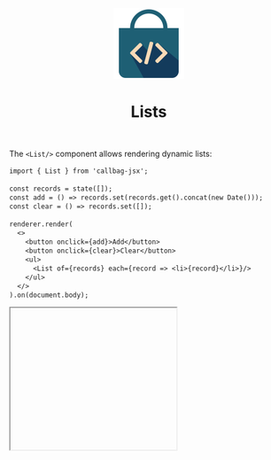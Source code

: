 <div align="center">
  <img src="/docs/assets/callbag-jsx.svg" width="128px"/>
  <h1>Lists</h1>
</div>

<br>

The `<List/>` component allows rendering dynamic lists:

```tsx
import { List } from 'callbag-jsx';

const records = state([]);
const add = () => records.set(records.get().concat(new Date()));
const clear = () => records.set([]);

renderer.render(
  <>
    <button onclick={add}>Add</button>
    <button onclick={clear}>Clear</button>
    <ul>
      <List of={records} each={record => <li>{record}</li>}/>
    </ul>
  </>
).on(document.body);
```

<iframe height="256" deferred-src="https://callbag-jsx-demo-list.stackblitz.io/" />

> :Buttons
> > :Button label=Playground, url=https://stackblitz.com/edit/callbag-jsx-demo-list

<br>

👉 `<List/>` provides a state object (a sub-state) to the `each()` parameter, representing
the value of a specific index of given list.
You can track/render properties of each value using `.sub()` method:

```tsx
const todos = state([{title: 'Do this'}, {title: 'Do that'}]);
const next = state('');

const add = () => {
  todos.set(todos.get().concat([{title: next.get()}]));
  next.set('');
};

renderer.render(
  <>
    <h1>Todos</h1>
    <ol>
      <List of={todos} each={todo => <li>{todo.sub('title')}</li>}/>
    </ol>
    <input type='text' _state={next} placeholder='What should be done?'/>
    <button onclick={add}>Add</button>
  </>
).on(document.body);
```

<iframe height="256" deferred-src="https://callbag-jsx-todolist.stackblitz.io/" />

> :Buttons
> > :Button label=Playground, url=https://stackblitz.com/edit/callbag-jsx-todolist

<br>

👉 You can also use `.get()` method on the state passed to `each()` parameter
to get a snapshot value. This can be useful for example for handling clicks on items of the list:

```tsx
const records = state([]);
const add = () => records.set(records.get().concat(new Date()));
const clear = () => records.set([]);
/*!*/const remove = date => records.set(records.get().filter(d => d !== date));

renderer.render(
  <>
    <button onclick={add}>Add</button>
    <button onclick={clear}>Clear</button>

    <br/>

    <small>
      Click on each record to remove it.
    </small>
    <ul>
      <List of={records} each={record =>
/*!*/        <li onclick={() => remove(record.get())}>
/*!*/          {record}
/*!*/        </li>}/>
    </ul>
  </>
).on(document.body);
```

<iframe height="256" deferred-src="https://callbag-jsx-demo-list-2.stackblitz.io/" />

> :Buttons
> > :Button label=Playground, url=https://stackblitz.com/edit/callbag-jsx-demo-list-2

<br>

---

<br>

## Indexes

The index of the element being rendered is also passed to `each()` parameter
as a second argument:

```tsx
const records = state([]);
const add = () => records.set(records.get().concat(new Date()));
const clear = () => records.set([]);
const remove = (date) => records.set(records.get().filter(d => d !== date));

renderer.render(
  <>
    <button onclick={add}>Add</button>
    <button onclick={clear}>Clear</button>

    <br/>

    <small>
      Click on each record to remove it.
    </small>

/*!*/    <List of={records} each={(record, index) =>
/*!*/      <div onclick={() => remove(record.get())} class={{odd: index % 2}}>
/*!*/        {index + 1} - {record}
/*!*/      </div>}
/*!*/    />
  </>
).on(document.body);
```

<iframe height="256" deferred-src="https://callbag-jsx-demo-list-3.stackblitz.io/" />

> :Buttons
> > :Button label=Playground, url=https://stackblitz.com/edit/callbag-jsx-demo-list-3

<br>

---

<br>

## Keyed Lists

By default, DOM elements (returned by `each()` parameter) are mapped to a specific index
(the index that is also passed to `each()` as second parameter). This can lead to unnecessary
DOM updates: for example removing the first element of the list causes a change in values of all indexes
of the list, so all DOM elements will be updated.

To make DOM updates smarter, DOM elements need to be connected to list elements via some other indentifier.
This identifier can be passed to `<List/>` component as `key` property:

```tsx
const tasks = state([]);
const next = state('');
let id = 0;

const add = () => {
  const newTask = {
    id: id,
    title: next.get()
  };

  id += 1;
  next.set('');
  tasks.set(tasks.get().concat(newTask));
}

renderer.render(
  <>
    <input type='text' _state={next}/>
    <button onclick={add}>Add</button>

    <br/>

    <List of={tasks}
      each={task => <div>{task.sub('title')} ({task.sub('id')})</div>}
/*!*/      key={task => task.id}
    />
  </>
).on(document.body);
```

<iframe height="256" deferred-src="https://callbag-jsx-demo-keyed-list.stackblitz.io/" />

> :Buttons
> > :Button label=Playground, url=https://stackblitz.com/edit/callbag-jsx-demo-keyed-list

<br>

> [info](:Icon (align=-6px)) **IMPORTANT**
>
> The key function passed to `<List/>` **MUST** return _stable_ and _unique_ strings or numbers:
>
> - _stable_ means it should return the same value for the same object (so no random stuff).
> - _unique_ means it should not return the same value for different objects.

<br>

👉 When key function is provided, `each()` property will be invoked for each unique key (instead of index).
Since the list index corresponding to each item (unique key) can change over time, the `index` parameter
provided to `each()` will also be a callbag instead of a static value:

```tsx
const tasks = state([]);
const next = state('');
let id = 0;

const add = () => {
  const newTask = {
    id: id,
    title: next.get()
  };

  id += 1;
  next.set('');
  tasks.set(tasks.get().concat(newTask));
}

const remove = task => {
  tasks.set(tasks.get().filter(t => t.id !== task.id));
}

renderer.render(<>
  <input type='text' _state={next}/>
  <button onclick={add}>Add</button>

  <br/>
  <small>Click on each item to remove it</small>

  <List of={tasks}
    each={(task, index) =>
/*!*/      <div class={{odd: expr($ => $(index) % 2)}}
           onclick={() => remove(task.get())}>
/*!*/        {expr($ => $(index) + 1)} - {task.sub('title')} ({task.sub('id')})
      </div>
    }
    key={task => task.id}
  />
</>).on(document.body);
```

<iframe height="256" deferred-src="https://callbag-jsx-demo-keyed-list-2.stackblitz.io/" />

> :Buttons
> > :Button label=Playground, url=https://stackblitz.com/edit/callbag-jsx-demo-keyed-list-2

<br><br>

> :ToCPrevNext

<br><br>

<div align="center">
  <img src="/docs/assets/callbag.svg" width="256px"/>
</div>